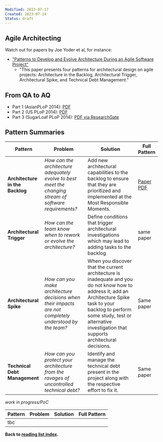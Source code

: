 ```yaml
---
Modified: 2023-07-17
Created: 2023-07-14
Status: draft
--- 
```


<!-- *Reading List #3* -->

## Agile Architecting

Watch out for papers by Joe Yoder et al, for instance:

* ["Patterns to Develop and Evolve Architecture During an Agile Software Project"](https://www.hillside.net/plop/2015/papers/proceedings/papers/wirfs-brock.pdf)
  * "This paper presents four patterns for architectural design on agile projects: Architecture in the Backlog, Architectural Trigger, Architectural Spike, and Technical Debt Management." 

## From QA to AQ 

* Part 1 (AsianPLoP 2014): [PDF](https://hillside.net/asianplop/proceedings/AsianPLoP2014/papers/27.pdf)
* Part 2 (US PLoP 2014): [PDF](https://hillside.net/plop/2014/papers/proceedings/papers/20-yoder.pdf)
* Part 3 (SugarLoaf PLoP 2014): [PDF via ResearchGate](https://www.researchgate.net/publication/267152535_QA_to_AQ_Part_Three_-_Shifting_from_Quality_Assurance_to_Agile_Quality_-_Tearing_Down_the_Walls)

## Pattern Summaries

|Pattern|Problem|Solution|Full Pattern|
|-|-|-|-|
|**Architecture in the Backlog**|*How can the architecture adequately evolve to best meet the changing stream of software requirements?*|Add new architectural capabilities to the backlog to ensure that they are prioritized and implemented at the Most Responsible Moments.|[Paper PDF](https://www.hillside.net/plop/2015/papers/proceedings/papers/wirfs-brock.pdf)|
|**Architectural Trigger**|*How can the team know when to rework or evolve the architecture?*|Define conditions that trigger architectural investigations which may lead to adding tasks to the backlog|same paper|
|**Architectural Spike**|*How can you make architecture decisions when their impacts are not completely understood by the team?*|When you discover that the current architecture is inadequate and you do not know how to address it, add an Architecture Spike task to your backlog to perform some study, test or alternative investigation that supports architectural decisions.|Same paper|
|**Technical Debt Management**|*How can you protect your architecture from the ravages of uncontrolled technical debt?*|Identify and manage the technical debt present in the project along with the respective effort to fix it.|Same paper|

*work in progress/PoC*

|Pattern|Problem|Solution|Full Pattern|
|-|-|-|-|
|tbc||||

**Back to [reading list index](../index.html).**